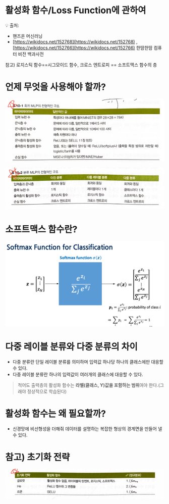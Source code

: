 # 활성화 함수/Loss Function에 관하여


<aside>
💡 출처:

- 핸즈온 머신러닝
- [https://wikidocs.net/152768](https://wikidocs.net/152768) , [https://wikidocs.net/152766](https://wikidocs.net/152766) 한땀한땀 컴퓨터 비전 백과사전
</aside>

참고) 로지스틱 함수==시그모이드 함수, 크로스 엔트로피 == 소프트맥스 함수의 층

# 언제 무엇을 사용해야 할까?


![Untitled](/Deep%20Learning%20from%20Scratch/%ED%99%9C%EC%84%B1%ED%99%94%20%ED%95%A8%EC%88%98%20Loss%20Function%EC%97%90%20%EA%B4%80%ED%95%98%EC%97%AC/Untitled.png)

![Untitled](/Deep%20Learning%20from%20Scratch/%ED%99%9C%EC%84%B1%ED%99%94%20%ED%95%A8%EC%88%98%20Loss%20Function%EC%97%90%20%EA%B4%80%ED%95%98%EC%97%AC/Untitled%201.png)

# **소프트맥스 함수란?**


![Untitled](/Deep%20Learning%20from%20Scratch/%ED%99%9C%EC%84%B1%ED%99%94%20%ED%95%A8%EC%88%98%20Loss%20Function%EC%97%90%20%EA%B4%80%ED%95%98%EC%97%AC/Untitled%202.png)

# **다중 레이블 분류와 다중 분류의 차이**


- 다중 분류란 단일 레이블 분류를 의미하며 입력값 하나당 하나의 클래스에만 대응할 수 있다.
- 다중 레이블 분류란 하나의 입력값이 여러개의 클래스에 대응할 수 있다.

> 적어도 출력층의 활성화 함수는 **라벨(클래스, Y)값을 포함하는 범위**여야 한다.(그래야 정상적으로 학습된다)
> 

# **활성화 함수는 왜 필요할까?**


- 신경망에 비선형성을 더해줘 데이터를 설명하는 복잡한 형상의 경계면을 만들어 낼 수 있다.

# 참고) 초기화 전략


![Untitled](/Deep%20Learning%20from%20Scratch/%ED%99%9C%EC%84%B1%ED%99%94%20%ED%95%A8%EC%88%98%20Loss%20Function%EC%97%90%20%EA%B4%80%ED%95%98%EC%97%AC/Untitled%203.png)